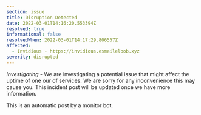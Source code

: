 ```yaml
---
section: issue
title: Disruption Detected
date: 2022-03-01T14:16:20.553394Z
resolved: true
informational: false
resolvedWhen: 2022-03-01T14:17:29.806557Z
affected:
  - Invidious - https://invidious.esmailelbob.xyz
severity: disrupted
---
```

*Investigating* - We are investigating a potential issue that might affect the uptime of one our of services. We are sorry for any inconvenience this may cause you. This incident post will be updated once we have more information.

This is an automatic post by a monitor bot.
        